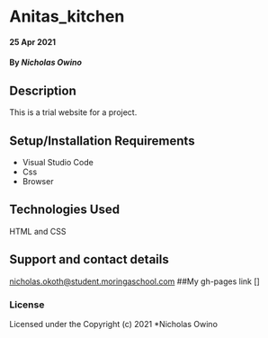 # Anitas_kitchen
#### 25 Apr 2021
#### By *Nicholas Owino*
## Description
This is a trial website for a project. 
## Setup/Installation Requirements
* Visual Studio Code
* Css
* Browser
## Technologies Used
HTML and CSS
## Support and contact details
nicholas.okoth@student.moringaschool.com
##My gh-pages link
[]
### License
Licensed under the 
Copyright (c) 2021 *Nicholas Owino

